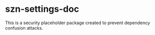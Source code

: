 # szn-settings-doc

This is a security placeholder package created to prevent dependency confusion attacks.